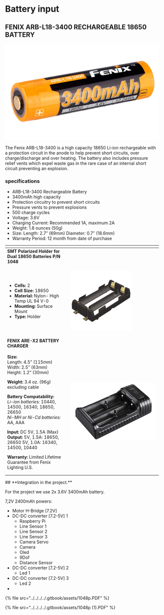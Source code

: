 # Battery input

## FENIX ARB-L18-3400 RECHARGEABLE 18650 BATTERY

![](../../../../.gitbook/assets/arb-l18-3400.jpg)

The Fenix ARB-L18-3400 is a high capacity 18650 Li-ion rechargeable with a protection circuit in the anode to help prevent short circuits, over charge/discharge and over heating. The battery also includes pressure relief vents which expel waste gas in the rare case of an internal short circuit preventing an explosion.

### specifications

* ARB-L18-3400 Rechargeable Battery
* 3400mAh high capacity
* Protection circuitry to prevent short circuits
* Pressure vents to prevent explosions
* 500 charge cycles
* Voltage: 3.6V
* Charging Current: Recommended 1A, maximum 2A
* Weight: 1.8 ounces \(50g\)
* Size: Length: 2.7″ \(69mm\) Diameter: 0.7″ \(18.6mm\)
* Warranty Period: 12 month from date of purchase

<table>
  <thead>
    <tr>
      <th style="text-align:left"></th>
      <th style="text-align:left"></th>
    </tr>
  </thead>
  <tbody>
    <tr>
      <td style="text-align:left"><b>SMT Polarized Holder for Dual 18650 Batteries P/N 1048</b>
      </td>
      <td style="text-align:left"></td>
    </tr>
    <tr>
      <td style="text-align:left">
        <p></p>
        <ul>
          <li><b>Cells:</b> 2</li>
          <li><b>Cell Size:</b> 18650</li>
          <li><b>Material:</b> Nylon- High Temp UL 94 V-0</li>
          <li><b>Mounting:</b> Surface Mount</li>
          <li><b>Type:</b> Holder</li>
        </ul>
        <p></p>
      </td>
      <td style="text-align:left">
        <p></p>
        <p>
          <img src="../../../../.gitbook/assets/1048.jpg" alt/>
        </p>
      </td>
    </tr>
    <tr>
      <td style="text-align:left"><b>FENIX ARE-X2 BATTERY CHARGER</b>
      </td>
      <td style="text-align:left"></td>
    </tr>
    <tr>
      <td style="text-align:left">
        <p><b>Size:</b>
          <br />Length: 4.5&#x201D; (115mm)
          <br />Width: 2.5&#x2033; (63mm)
          <br />Height: 1.2&#x201D; (30mm)</p>
        <p><b>Weight:</b> 3.4 oz. (96g) excluding cable</p>
        <p><b>Battery Compatability:</b>
          <br /><em>Li-ion batteries: </em>10440, 14500, 16340, 18650, 26650
          <br /><em>Ni-MH or Ni-Cd batteries: </em>AA, AAA</p>
        <p><b>Input:</b> DC 5V, 1.5A (Max)
          <br /><b>Output:</b> 5V, 1.5A: 18650, 26650 5V, 1.0A: 16340, 14500, 10440</p>
        <p><b>Warranty:</b> Limited Lifetime Guarantee from Fenix Lighting U.S.</p>
      </td>
      <td style="text-align:left">
        <p></p>
        <p>
          <img src="../../../../.gitbook/assets/fenix-are-x2-battery-charger.jpg"
          alt/>
        </p>
      </td>
    </tr>
  </tbody>
</table>## **Integration in the project.**

For the project we use 2x 3.6V 3400mAh battery.

 7,2V 2400mAh powers:

* Motor H-Bridge \[7.2V\]
* DC-DC converter \[7.2-5V\] 1
  * Raspberry Pi
  * Line Sensor 1
  * Line Sensor 2
  * Line Sensor 3
  * Camera Servo
  * Camera
  * Oled
  * 9Dof
  * Distance Sensor
* DC-DC converter \[7.2-5V\] 2
  * Led 1
* DC-DC converter \[7.2-5V\]  3
  * Led 2
* 
{% file src="../../../../.gitbook/assets/1048p.PDF" %}

{% file src="../../../../.gitbook/assets/1048p \(1\).PDF" %}

